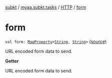 [subkt](../../index.md) / [myaa.subkt.tasks](../index.md) / [HTTP](index.md) / [form](./form.md)

# form

`val form: `[`MapProperty`](https://docs.gradle.org/current/javadoc/org/gradle/api/provider/MapProperty.html)`<`[`String`](https://kotlinlang.org/api/latest/jvm/stdlib/kotlin/-string/index.html)`, `[`String`](https://kotlinlang.org/api/latest/jvm/stdlib/kotlin/-string/index.html)`>` [(source)](https://github.com/Myaamori/SubKt/blob/0.1.19/src/main/kotlin/myaa/subkt/tasks/tasks.kt#L1457)

URL encoded form data to send.

**Getter**

URL encoded form data to send.

